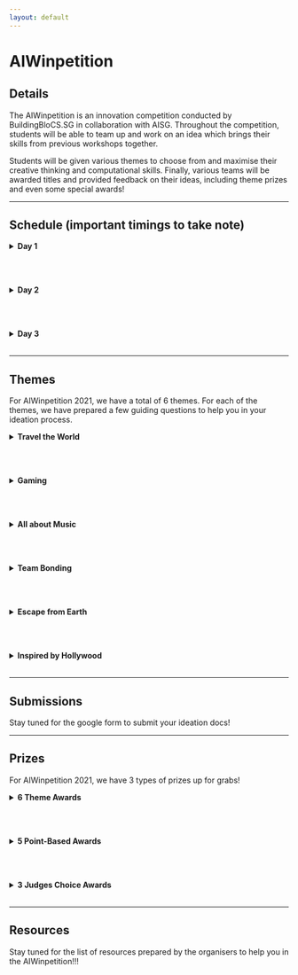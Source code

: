 ```yaml
---
layout: default
---
```


# AIWinpetition

## Details

The AIWinpetition is an innovation competition conducted by BuildingBloCS.SG in collaboration with AISG. Throughout the competition, students will be able to team up and work on an idea which brings their skills from previous workshops together.

Students will be given various themes to choose from and maximise their creative thinking and computational skills. Finally, various teams will be awarded titles and provided feedback on their ideas, including theme prizes and even some special awards!

---

## Schedule (important timings to take note)

<div>
<details>
  <summary><strong>Day 1</strong></summary>
  <br>
  <table>
    <tr>
      <th><strong>Timings</strong></th>
      <th><strong>Activity</strong></th>
      <th><strong>Description</strong></th>
    </tr>
    <tr>
      <td>0930-0950</td>
      <td>AIWinpetition Briefing</td>
      <td>Briefing would signify the official launch of the AIWinpetition with the release of the themes and announcement of prizes</td>
    </tr>
    <tr>
      <td>1400-1530</td>
      <td>Ideation Time</td>
      <td>Participants are to go into their breakout rooms and start ideating with their team</td>
    </tr>
    <tr>
      <td>1400-2359</td>
      <td>Consultations Slots Open</td>
      <td>Participants who are stuck in the ideation process can proceed to Discord #conference-help channel to get a ticket which books them a slot with one of the AI Workshop Speakers who would help them in the ideation process. <i>Note the speakers would not directly give you answers, but rather would prompt you in the right direction</i></td>
    </tr>
    <tr>
      <td><strong>By 2359</strong></td>
      <td><strong>Submission of Stage 1 submittables</strong></td>
      <td><strong>Participants are to submit their ideation documents through the Google Forms below before 2359 in order for them to qualify for stage 1 judging which has up to 400 points for grabs</strong></td>
    </tr>
  </table>
  <br>
  <small><i>Based on the current situations, the schedule is subjected to changes</i></small>
</details>

<br><br>

<details>
  <summary><strong>Day 2</strong></summary>
  <br>
  <p>Stay tuned for Day 2 Schedule!</p>
  <small><i>You do not need to follow or use any of the guiding questions if you do not want to</i></small>
</details>

<br><br>

<details>
  <summary><strong>Day 3</strong></summary>
  <br>
  <p>Stay tuned for Day 3 Schedule!</p>
  <small><i>You do not need to follow or use any of the guiding questions if you do not want to</i></small>
</details>

<br>

</div>

---

## Themes

For AIWinpetition 2021, we have a total of 6 themes. For each of the themes, we have prepared a few guiding questions to help you in your ideation process.

<div>
<details>
  <summary><strong>Travel the World</strong></summary>
  <br>
  <p>Guiding questions</p>
  <ul>
    <li>How can Singapore boost its tourism sector through AI?</li>
    <li>How can we replicate the fun of travelling?</li>
  </ul>
  <small><i>You do not need to follow or use any of the guiding questions if you do not want to</i></small>
</details>

<br><br>

<details>
  <summary><strong>Gaming</strong></summary>
  <br>
  <p>Guiding questions</p>
  <ul>
    <li>How can AI make games more immersive?</li>
    <li>Can better scene renders be produced, maybe for AR?</li>
    <li>Can NPCs be more realistic? Maybe AI can explore the best ways to play a game?</li>
  </ul>
  <small><i>You do not need to follow or use any of the guiding questions if you do not want to</i></small>
</details>

<br><br>

<details>
  <summary><strong>All about Music</strong></summary>
  <br>
  <p>Guiding questions</p>
  <ul>
    <li>Can AI create a new revolution of music?</li>
    <li>How can AI maintain and promote music culture?</li>
  </ul>
  <small><i>You do not need to follow or use any of the guiding questions if you do not want to</i></small>
</details>

<br><br>

<details>
  <summary><strong>Team Bonding</strong></summary>
  <br>
  <p>Guiding questions</p>
  <ul>
    <li>Can AI boost relationships between families or friendships?</li>
    <li>Can AI improve team dynamics, or even productivity within teams?</li>
  </ul>
  <small><i>You do not need to follow or use any of the guiding questions if you do not want to</i></small>
</details>

<br><br>

<details>
  <summary><strong>Escape from Earth</strong></summary>
  <br>
  <p>Guiding questions</p>
  <ul>
    <li>How can AI be explored in a space context?</li>
    <li>Can AI tackle space debris?</li>
    <li>Can AI be involved in processing data from satellites?</li>
  </ul>
  <small><i>You do not need to follow or use any of the guiding questions if you do not want to</i></small>
</details>

<br><br>

<details>
  <summary><strong>Inspired by Hollywood</strong></summary>
  <br>
  <p>Guiding questions</p>
  <ul>
    <li>Can AI be used in filming or media production, in the Hollywood context?</li>
    <li>Relating to one movie/ film that you have seen, do you think AI can be used in their context? For eg: can AI be used in Harry Potter? </li>
  </ul>
  <small><i>You do not need to follow or use any of the guiding questions if you do not want to</i></small>
</details>

<br>

</div>

---

## Submissions

Stay tuned for the google form to submit your ideation docs!

---

## Prizes

For AIWinpetition 2021, we have 3 types of prizes up for grabs!

<div>
<details>
  <summary><strong>6 Theme Awards</strong></summary>
  <br>
  <p>At the end of the AIWinpetition, all submissions would be uploaded online for public voting. The team with the most votes for each theme would win the following prizes!</p>
  <ul>
    <li>BBCS T-shirt</li>
  </ul>
  <small><i>BuildingBloCS reserves the rights to change the prizes at any point in time</i></small>
</details>

<br><br>

<details>
  <summary><strong>5 Point-Based Awards</strong></summary>
  <br>
  <p>Throughout the AIWinpetition, teams are able to win points through participation in various games and trivia on top of submitting of the daily submittables. The top 5 teams with the most points would win the following prizes!</p>
  <ul>
    <li>3 month <a href="https://codecombat.com">CodeCombat</a> subscription allowing access to more than 300 unique and exciting CodeCombat levels! (CS1 - CS6)</li>
  </ul>
  <small><i>BuildingBloCS reserves the rights to change the prizes at any point in time</i></small>
</details>

<br><br>

<details>
  <summary><strong>3 Judges Choice Awards</strong></summary>
  <br>
  <p>On the last day, AISG would be judging the submissions from the various teams, and the top 3 teams chosen by AISG would win the following prizes!</p>
  <ul>
    <li>1 year <a href="https://learn.aisingapore.org">LearnAI subscription</a> allowing access to industry certified AI courses worth around $200+!</li>
  </ul>
  <small><i>BuildingBloCS reserves the rights to change the prizes at any point in time</i></small>
</details>

<br>

</div>

---

## Resources

Stay tuned for the list of resources prepared by the organisers to help you in the AIWinpetition!!!
